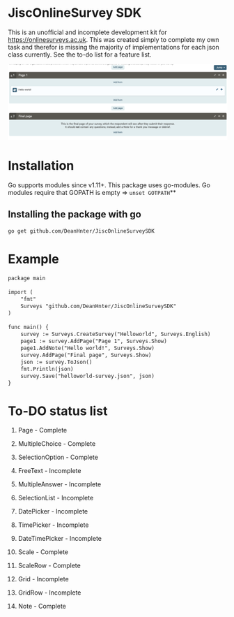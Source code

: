 # JiscOnlineSurvey SDK

This is an unofficial and incomplete development kit for https://onlinesurveys.ac.uk. This was created simply to complete my own task and therefor is missing the majority of implementations for each json class currently. See the to-do list for a feature list.

![screenshot](Screenshot2.png "screenshot")


# Installation

Go supports modules since v1.11+. This package uses go-modules. Go modules require that GOPATH is empty =>  `unset GOTPATH`** 

## Installing the package with go

    go get github.com/DeanHnter/JiscOnlineSurveySDK

# Example

    package main
    
    import (
        "fmt"
        Surveys "github.com/DeanHnter/JiscOnlineSurveySDK"
    )
    
    func main() {
        survey := Surveys.CreateSurvey("Helloworld", Surveys.English)
        page1 := survey.AddPage("Page 1", Surveys.Show)
        page1.AddNote("Hello world!", Surveys.Show)
        survey.AddPage("Final page", Surveys.Show)
        json := survey.ToJson()
        fmt.Println(json)
        survey.Save("helloworld-survey.json", json)
    }

# To-DO status list

1. Page - Complete

2. MultipleChoice - Complete

3. SelectionOption - Complete

4. FreeText - Incomplete

5. MultipleAnswer - Incomplete

6. SelectionList - Incomplete

7. DatePicker - Incomplete

8. TimePicker - Incomplete

9. DateTimePicker - Incomplete

10. Scale - Complete

11. ScaleRow - Complete

13. Grid - Incomplete

14. GridRow - Incomplete

12. Note - Complete

